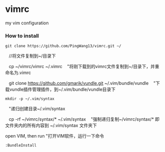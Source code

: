 vimrc
=====

my vim configuration
### How to install

    git clone https://github.com/PingWang13/vimrc.git ~/
    //将文件复制到~/目录下
    
    cp ~/vimrc/vimrc ~/.vimrc
    "将刚下载到的vimrc文件复制到~/目录下，并重命名为.vimrc
    
    git clone https://github.com/gmarik/vundle.git ~/.vim/bundle/vundle
    "下载vundle插件管理插件，到~/.vim/bundle/vundle目录下

    mkdir -p ~/.vim/syntax
    "递归创建目录~/.vim/syntax
    
    cp -rf ~/vimrc/syntax/* ~/.vim/syntax
    "强制递归复制~/vimrc/syntax/* 即文件夹内的所有内容到 ~/.vim/syntax 文件夹下

open VIM, then run
"打开VIM软件，运行一下命令

    :BundleInstall
